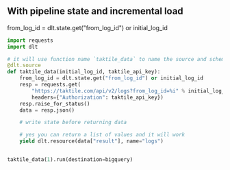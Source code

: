 
## With pipeline state and incremental load


from_log_id = dlt.state.get("from_log_id") or initial_log_id
```python
import requests
import dlt

# it will use function name `taktile_data` to name the source and schema
@dlt.source
def taktile_data(initial_log_id, taktile_api_key):
    from_log_id = dlt.state.get("from_log_id") or initial_log_id
    resp = requests.get(
        "https://taktile.com/api/v2/logs?from_log_id=%i" % initial_log_id,
        headers={"Authorization": taktile_api_key})
    resp.raise_for_status()
    data = resp.json()

    # write state before returning data

    # yes you can return a list of values and it will work
    yield dlt.resource(data["result"], name="logs")


taktile_data(1).run(destination=bigquery)